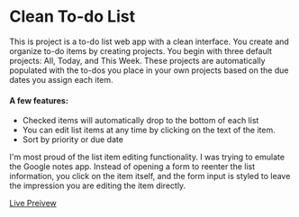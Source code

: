 # Clean To-do List

This is project is a to-do list web app with a clean interface. You create and organize to-do items by creating projects. You begin with three default projects: All, Today, and This Week. These projects are automatically populated with the to-dos you place in your own projects based on the due dates you assign each item.

#### A few features: 
- Checked items will automatically drop to the bottom of each list
- You can edit list items at any time by clicking on the text of the item.
- Sort by priority or due date

I'm most proud of the list item editing functionality. I was trying to emulate the Google notes app. Instead of opening a form to reenter the list information, you click on the item itself, and the form input is styled to leave the impression you are editing the item directly. 

[Live Preivew](https://rawcdn.githack.com/rypmaloney/clean-to-do/fe1819bf044a7d857c1ad009d8b282233b192256/dist/index.html)

